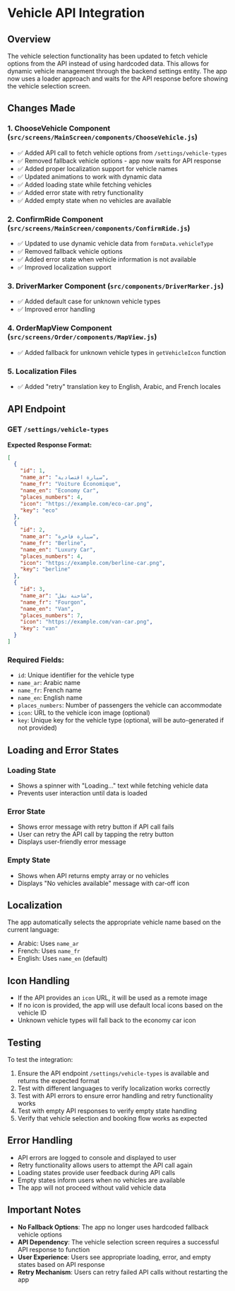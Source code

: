 # Vehicle API Integration

## Overview
The vehicle selection functionality has been updated to fetch vehicle options from the API instead of using hardcoded data. This allows for dynamic vehicle management through the backend settings entity. The app now uses a loader approach and waits for the API response before showing the vehicle selection screen.

## Changes Made

### 1. ChooseVehicle Component (`src/screens/MainScreen/components/ChooseVehicle.js`)
- ✅ Added API call to fetch vehicle options from `/settings/vehicle-types`
- ✅ Removed fallback vehicle options - app now waits for API response
- ✅ Added proper localization support for vehicle names
- ✅ Updated animations to work with dynamic data
- ✅ Added loading state while fetching vehicles
- ✅ Added error state with retry functionality
- ✅ Added empty state when no vehicles are available

### 2. ConfirmRide Component (`src/screens/MainScreen/components/ConfirmRide.js`)
- ✅ Updated to use dynamic vehicle data from `formData.vehicleType`
- ✅ Removed fallback vehicle options
- ✅ Added error state when vehicle information is not available
- ✅ Improved localization support

### 3. DriverMarker Component (`src/components/DriverMarker.js`)
- ✅ Added default case for unknown vehicle types
- ✅ Improved error handling

### 4. OrderMapView Component (`src/screens/Order/components/MapView.js`)
- ✅ Added fallback for unknown vehicle types in `getVehicleIcon` function

### 5. Localization Files
- ✅ Added "retry" translation key to English, Arabic, and French locales

## API Endpoint

### GET `/settings/vehicle-types`

**Expected Response Format:**
```json
[
  {
    "id": 1,
    "name_ar": "سيارة اقتصادية",
    "name_fr": "Voiture Économique", 
    "name_en": "Economy Car",
    "places_numbers": 4,
    "icon": "https://example.com/eco-car.png",
    "key": "eco"
  },
  {
    "id": 2,
    "name_ar": "سيارة فاخرة",
    "name_fr": "Berline",
    "name_en": "Luxury Car",
    "places_numbers": 4,
    "icon": "https://example.com/berline-car.png",
    "key": "berline"
  },
  {
    "id": 3,
    "name_ar": "شاحنة نقل",
    "name_fr": "Fourgon",
    "name_en": "Van",
    "places_numbers": 7,
    "icon": "https://example.com/van-car.png",
    "key": "van"
  }
]
```

### Required Fields:
- `id`: Unique identifier for the vehicle type
- `name_ar`: Arabic name
- `name_fr`: French name  
- `name_en`: English name
- `places_numbers`: Number of passengers the vehicle can accommodate
- `icon`: URL to the vehicle icon image (optional)
- `key`: Unique key for the vehicle type (optional, will be auto-generated if not provided)

## Loading and Error States

### Loading State
- Shows a spinner with "Loading..." text while fetching vehicle data
- Prevents user interaction until data is loaded

### Error State
- Shows error message with retry button if API call fails
- User can retry the API call by tapping the retry button
- Displays user-friendly error message

### Empty State
- Shows when API returns empty array or no vehicles
- Displays "No vehicles available" message with car-off icon

## Localization

The app automatically selects the appropriate vehicle name based on the current language:
- Arabic: Uses `name_ar`
- French: Uses `name_fr`
- English: Uses `name_en` (default)

## Icon Handling

- If the API provides an `icon` URL, it will be used as a remote image
- If no icon is provided, the app will use default local icons based on the vehicle ID
- Unknown vehicle types will fall back to the economy car icon

## Testing

To test the integration:

1. Ensure the API endpoint `/settings/vehicle-types` is available and returns the expected format
2. Test with different languages to verify localization works correctly
3. Test with API errors to ensure error handling and retry functionality works
4. Test with empty API responses to verify empty state handling
5. Verify that vehicle selection and booking flow works as expected

## Error Handling

- API errors are logged to console and displayed to user
- Retry functionality allows users to attempt the API call again
- Loading states provide user feedback during API calls
- Empty states inform users when no vehicles are available
- The app will not proceed without valid vehicle data

## Important Notes

- **No Fallback Options**: The app no longer uses hardcoded fallback vehicle options
- **API Dependency**: The vehicle selection screen requires a successful API response to function
- **User Experience**: Users see appropriate loading, error, and empty states based on API response
- **Retry Mechanism**: Users can retry failed API calls without restarting the app 